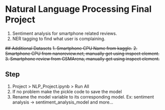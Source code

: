 # Natural Language Processing Final Project
1. Sentiment analysis for smartphone related reviews.
2. NER tagging to find what user is complaining.

~~## Additional Datasets~~
~~1. Smartphone CPU Name from kaggle.~~
~~2. Smartphone CPU from nanoreview.net, manually get using inspect element.~~
~~3. Smartphone review from GSMArena, manually get using inspect element.~~

## Step
1. Project > NLP_Project.ipynb > Run All
2. If no problem make the pickle code to save the model
3. Rename the model variable to its corresponding model. Ex: sentiment analysis -> sentiment_analysis_model and more...
